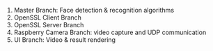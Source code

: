 1. Master Branch: Face detection & recognition algorithms   
2. OpenSSL Client Branch  
3. OpenSSL Server Branch  
3. Raspberry Camera Branch: video capture and UDP communication   
4. UI Branch: Video & result rendering  
